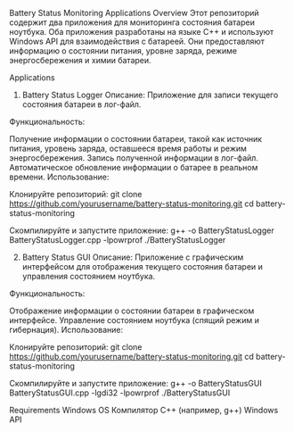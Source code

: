 Battery Status Monitoring Applications
Overview
Этот репозиторий содержит два приложения для мониторинга состояния батареи ноутбука. Оба приложения разработаны на языке C++ и используют Windows API для взаимодействия с батареей. Они предоставляют информацию о состоянии питания, уровне заряда, режиме энергосбережения и химии батареи.

Applications
1. Battery Status Logger
Описание: Приложение для записи текущего состояния батареи в лог-файл.

Функциональность:

Получение информации о состоянии батареи, такой как источник питания, уровень заряда, оставшееся время работы и режим энергосбережения.
Запись полученной информации в лог-файл.
Автоматическое обновление информации о батарее в реальном времени.
Использование:

Клонируйте репозиторий:
git clone https://github.com/yourusername/battery-status-monitoring.git
cd battery-status-monitoring

Скомпилируйте и запустите приложение:
g++ -o BatteryStatusLogger BatteryStatusLogger.cpp -lpowrprof
./BatteryStatusLogger

2. Battery Status GUI
Описание: Приложение с графическим интерфейсом для отображения текущего состояния батареи и управления состоянием ноутбука.

Функциональность:

Отображение информации о состоянии батареи в графическом интерфейсе.
Управление состоянием ноутбука (спящий режим и гибернация).
Использование:

Клонируйте репозиторий:
git clone https://github.com/yourusername/battery-status-monitoring.git
cd battery-status-monitoring

Скомпилируйте и запустите приложение:
g++ -o BatteryStatusGUI BatteryStatusGUI.cpp -lgdi32 -lpowrprof
./BatteryStatusGUI

Requirements
Windows OS
Компилятор C++ (например, g++)
Windows API
